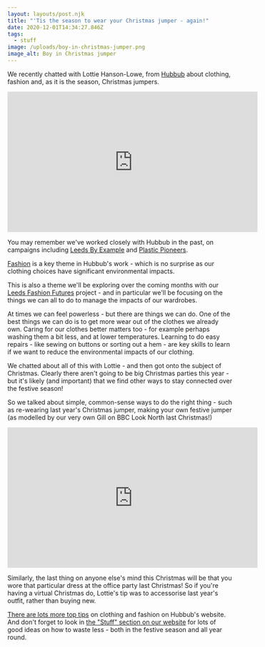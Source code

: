 ```yaml
---
layout: layouts/post.njk
title: "'Tis the season to wear your Christmas jumper - again!"
date: 2020-12-01T14:34:27.846Z
tags:
  - stuff
image: /uploads/boy-in-christmas-jumper.png
image_alt: Boy in Christmas jumper
---
```


We recently chatted with Lottie Hanson-Lowe, from [Hubbub](https://www.hubbub.org.uk/Listing/Category/campaigns?Take=8) about clothing, fashion and, as it is the season, Christmas jumpers.

<iframe width="560" height="315" src="https://www.youtube.com/embed/LT08OZHBFL8?start=38" frameborder="0" allow="accelerometer; autoplay; clipboard-write; encrypted-media; gyroscope; picture-in-picture" allowfullscreen></iframe>

You may remember we've worked closely with Hubbub in the past, on campaigns including [Leeds By Example](https://www.hubbub.org.uk/leeds-by-example) and [Plastic Pioneers](https://www.zerowasteleeds.org.uk/posts/plastic-pioneers/).

[Fashion](https://www.hubbub.org.uk/Listing/Category/campaigns?Take=8) is a key theme in Hubbub's work - which is no surprise as our clothing choices have significant environmental impacts.

This is also a theme we'll be exploring over the coming months with our [Leeds Fashion Futures](https://www.zerowasteleeds.org.uk/posts/leeds-fashion-futures/) project - and in particular we'll be focusing on the things we can all to do to manage the impacts of our wardrobes.

At times we can feel powerless - but there are things we can do. One of the best things we can do is to get more wear out of the clothes we already own. Caring for our clothes better matters too - for example perhaps washing them a bit less, and at lower temperatures. Learning to do easy repairs - like sewing on buttons or sorting out a hem - are key skills to learn if we want to reduce the environmental impacts of our clothing.

We chatted about all of this with Lottie - and then got onto the subject of Christmas. Clearly there aren't going to be big Christmas parties this year - but it's likely (and important) that we find other ways to stay connected over the festive season!

So we talked about simple, common-sense ways to do the right thing - such as re-wearing last year's Christmas jumper, making your own festive jumper (as modelled by our very own Gill on BBC Look North last Christmas!)

<iframe width="560" height="315" src="https://www.youtube.com/embed/cJjW-naPrPs" frameborder="0" allow="accelerometer; autoplay; clipboard-write; encrypted-media; gyroscope; picture-in-picture" allowfullscreen></iframe>

Similarly, the last thing on anyone else's mind this Christmas will be that you wore that particular dress at the office party last Christmas! So if you're having a virtual Christmas do, Lottie's tip was to accessorise last year's outfit, rather than buying new.

[There are lots more top tips](https://www.hubbub.org.uk/Listing/Category/campaigns?Take=8) on clothing and fashion on Hubbub's website. And don't forget to look in [the "Stuff" section on our website](https://www.zerowasteleeds.org.uk/tag/stuff/) for lots of good ideas on how to waste less - both in the festive season and all year round.
